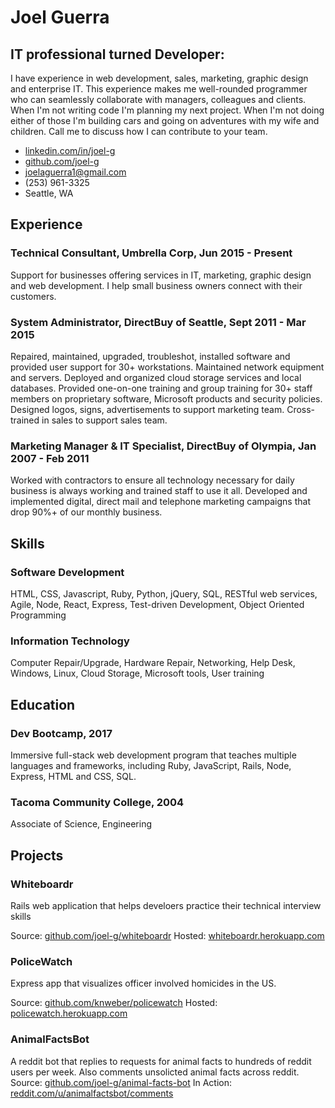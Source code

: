 # Joel Guerra
## IT professional turned Developer:
I have experience in web development, sales, marketing, graphic design and enterprise IT.
This experience makes me well-rounded programmer who can seamlessly collaborate with managers, colleagues and
clients. When I'm not writing code I'm planning my next project. When I'm not doing either of those I'm building cars and
going on adventures with my wife and children. Call me to discuss how I can contribute to your team.

* [linkedin.com/in/joel-g](http://linkedin.com/in/joel-g)
* [github.com/joel-g](http://github.com/joel-g)
* joelaguerra1@gmail.com
* (253) 961-3325
* Seattle, WA

## Experience
### Technical Consultant, Umbrella Corp, Jun 2015 - Present
Support for businesses offering services in IT, marketing, graphic design and web development. I help small business owners connect with their customers.
### System Administrator, DirectBuy of Seattle, Sept 2011 - Mar 2015
Repaired, maintained, upgraded, troubleshot, installed software and provided user support for 30+ workstations. 
Maintained network equipment and servers. Deployed and organized cloud storage services and local databases. 
Provided one-on-one training and group training for 30+ staff members on proprietary software, Microsoft products and security policies. 
Designed logos, signs, advertisements to support marketing team. 
Cross-trained in sales to support sales team.
### Marketing Manager & IT Specialist, DirectBuy of Olympia, Jan 2007 - Feb 2011
Worked with contractors to ensure all technology necessary for daily business is always working and trained staff to use it all. 
Developed and implemented digital, direct mail and telephone marketing campaigns that drop 90%+ of our monthly business.
## Skills
### Software Development
HTML, CSS, Javascript, Ruby, Python, jQuery, SQL, RESTful web
services, Agile, Node, React, Express, Test-driven Development,
Object Oriented Programming
### Information Technology
Computer Repair/Upgrade, Hardware Repair, Networking,
Help Desk, Windows, Linux, Cloud Storage, Microsoft tools,
User training
## Education
### Dev Bootcamp, 2017
Immersive full-stack web development program that
teaches multiple languages and frameworks, including
Ruby, JavaScript, Rails, Node, Express, HTML and CSS, SQL.
### Tacoma Community College, 2004
Associate of Science, Engineering

## Projects
### Whiteboardr
Rails web application that helps develoers practice their technical interview skills

Source: [github.com/joel-g/whiteboardr](http://github.com/joel-g/whiteboardr) Hosted: [whiteboardr.herokuapp.com](http://whiteboardr.herokuapp.com)

### PoliceWatch
Express app that visualizes officer involved homicides in the US.

Source: [github.com/knweber/policewatch](http://github.com/knweber/policewatch) Hosted: [policewatch.herokuapp.com](http://policewatch.herokuapp.com)

### AnimalFactsBot
A reddit bot that replies to requests for animal facts to hundreds of reddit users per week. Also comments unsolicted animal facts across reddit.
Source: [github.com/joel-g/animal-facts-bot](http://github.com/joel-g/animal-facts-bot) In Action: [reddit.com/u/animalfactsbot/comments](http://reddit.com/u/animalfactsbot/comments)
